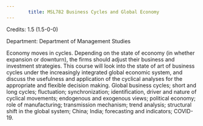 ```yaml
---
        title: MSL782 Business Cycles and Global Economy
---
```

Credits: 1.5 (1.5-0-0)

Department: Department of Management Studies

Economy moves in cycles. Depending on the state of economy (in whether expansion or downturn), the firms should adjust their business and investment strategies. This course will look into the state of art of business cycles under the increasingly integrated global economic system, and discuss the usefulness and application of the cyclical analyses for the appropriate and flexible decision making. Global business cycles; short and long cycles; fluctuation; synchronization; identification, driver and nature of cyclical movements; endogenous and exogenous views; political economy; role of manufacturing; transmission mechanism; trend analysis; structural shift in the global system; China; India; forecasting and indicators; COVID-19.